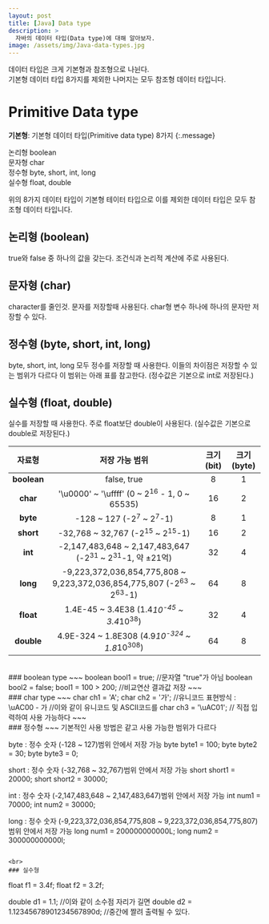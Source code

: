 ```yaml
---
layout: post
title: [Java] Data type
description: >
  자바의 데이터 타입(Data type)에 대해 알아보자.
image: /assets/img/Java-data-types.jpg
---
```


데이터 타입은 크게 기본형과 참조형으로 나뉜다.<br>
기본형 데이터 타입 8가지를 제외한 나머지는 모두 참조형 데이터 타입니다.

# Primitive Data type
**기본형**: 기본형 데이터 타입(Primitive data type) 8가지
{:.message}


논리형 boolean<br>
문자형 char<br>
정수형 byte, short, int, long<br>
실수형 float, double<br>

위의 8가지 데이터 타입이 기본형 테이터 타입으로 
이를 제외한 데이터 타입은 모두 참조형 데이터 타입니다.


## 논리형 (boolean)
true와 false 중 하나의 값을 갖는다.
조건식과 논리적 계산에 주로 사용된다.

## 문자형 (char)
character를 줄인것. 문자를 저장할때 사용된다. 
char형 변수 하나에 하나의 문자만 저장할 수 있다.

## 정수형 (byte, short, int, long)
byte, short, int, long 모두 정수를 저장할 때 사용한다.
이들의 차이점은 저장할 수 있는 범위가 다르다
이 범위는 아래 표를 참고한다.
(정수값은 기본으로 int로 저장된다.)

## 실수형 (float, double)
실수를 저장할 때 사용한다.
주로 float보단 double이 사용된다.
(실수값은 기본으로 double로 저장된다.)


| 자료형 |   저장 가능 범위   | 크기(bit) | 크기(byte) |
|:--------:|:--------:|:--------:|:--------:|
|**boolean** | false, true | 8 | 1 |
|**char** | '\u0000' ~ '\uffff' (0 ~ 2<sup>16</sup> - 1, 0 ~ 65535) | 16 | 2 |
|**byte**  | -128 ~ 127 (-2<sup>7</sup> ~ 2<sup>7</sup>-1) | 8 | 1 |
|**short** | -32,768 ~ 32,767 (-2<sup>15</sup> ~ 2<sup>15</sup>-1) | 16 | 2 |
|**int** | -2,147,483,648 ~ 2,147,483,647 (-2<sup>31</sup> ~ 2<sup>31</sup>-1, 약 ±21억) | 32 | 4
|**long** | -9,223,372,036,854,775,808 ~ 9,223,372,036,854,775,807 (-2<sup>63</sup> ~ 2<sup>63</sup>-1) |64 |8 |
|**float** | 1.4E-45 ~ 3.4E38 (1.4*10<sup>-45</sup> ~ 3.4*10<sup>38</sup>) | 32 | 4 |
|**double** | 4.9E-324 ~ 1.8E308 (4.9*10<sup>-324</sup> ~ 1.8*10<sup>308</sup>) | 64 | 8 |





<br>
### boolean type
~~~
boolean bool1 = true;      //문자열 "true"가 아님
boolean bool2 = false;
bool1 = 100 > 200;         //비교연산 결과값 저장
~~~
<br>
### char type
~~~
char ch1 = 'A';
char ch2 = '가';
//유니코드 표현방식 : \uAC00 - 가       //이와 같이 유니코드 및 ASCII코드를
char ch3 = '\uAC01';                  //  직접 입력하여 사용 가능하다
~~~

<br>
### 정수형
~~~
  기본적인 사용 방법은 같고 사용 가능한 범위가 다르다

byte : 정수 숫자 (-128 ~ 127)범위 안에서 저장 가능
byte byte1 = 100;
byte byte2 = 30;
byte byte3 = 0;

short : 정수 숫자 (-32,768 ~ 32,767)범위 안에서 저장 가능
short short1 = 20000;
short short2 = 30000;

int : 정수 숫자 (-2,147,483,648 ~ 2,147,483,647)범위 안에서 저장 가능
int num1 = 70000;
int num2 = 30000;

long : 정수 숫자 (-9,223,372,036,854,775,808 ~ 9,223,372,036,854,775,807)범위 안에서 저장 가능
long num1 = 200000000000L;
long num2 = 300000000000l;
~~~

<br>
### 실수형
~~~
float f1 = 3.4f;
float f2 = 3.2f;


double d1 = 1.1;                          //이와 같이 소수점 자리가 길면
double d2 = 1.12345678901234567890d;      //중간에 짤려 출력될 수 있다.    
~~~
